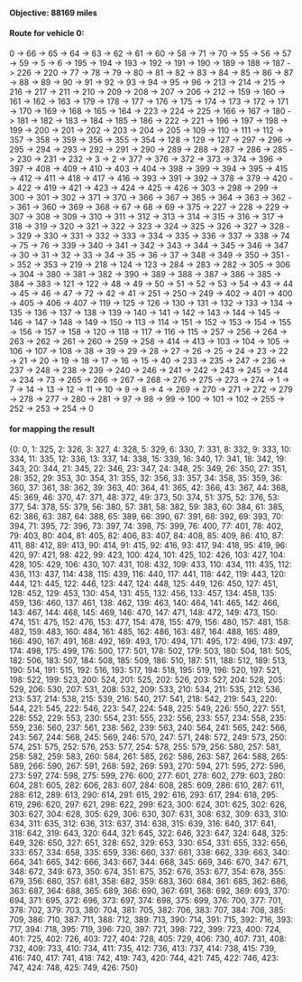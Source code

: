 #### Objective: 88169 miles
#### Route for vehicle 0:
 0 -> 66 -> 65 -> 64 -> 63 -> 62 -> 61 -> 60 -> 58 -> 71 -> 70 -> 55 -> 56 -> 57 -> 59 -> 5 -> 6 -> 195 -> 194 -> 193 -> 192 -> 191 -> 190 -> 189 -> 188 -> 187 -> 226 -> 220 -> 77 -> 78 -> 79 -> 80 -> 81 -> 82 -> 83 -> 84 -> 85 -> 86 -> 87 -> 88 -> 89 -> 90 -> 91 -> 92 -> 93 -> 94 -> 95 -> 96 -> 213 -> 214 -> 215 -> 216 -> 217 -> 211 -> 210 -> 209 -> 208 -> 207 -> 206 -> 212 -> 159 -> 160 -> 161 -> 162 -> 163 -> 179 -> 178 -> 177 -> 176 -> 175 -> 174 -> 173 -> 172 -> 171 -> 170 -> 169 -> 168 -> 165 -> 164 -> 223 -> 224 -> 225 -> 166 -> 167 -> 180 -> 181 -> 182 -> 183 -> 184 -> 185 -> 186 -> 222 -> 221 -> 196 -> 197 -> 198 -> 199 -> 200 -> 201 -> 202 -> 203 -> 204 -> 205 -> 109 -> 110 -> 111 -> 112 -> 357 -> 358 -> 359 -> 356 -> 355 -> 354 -> 128 -> 129 -> 127 -> 297 -> 296 -> 295 -> 294 -> 293 -> 292 -> 291 -> 290 -> 289 -> 288 -> 287 -> 286 -> 285 -> 230 -> 231 -> 232 -> 3 -> 2 -> 377 -> 376 -> 372 -> 373 -> 374 -> 396 -> 397 -> 408 -> 409 -> 410 -> 403 -> 404 -> 398 -> 399 -> 394 -> 395 -> 415 -> 412 -> 411 -> 418 -> 417 -> 416 -> 393 -> 391 -> 392 -> 378 -> 379 -> 420 -> 422 -> 419 -> 421 -> 423 -> 424 -> 425 -> 426 -> 303 -> 298 -> 299 -> 300 -> 301 -> 302 -> 371 -> 370 -> 366 -> 367 -> 365 -> 364 -> 363 -> 362 -> 361 -> 360 -> 369 -> 368 -> 67 -> 68 -> 69 -> 375 -> 227 -> 228 -> 229 -> 307 -> 308 -> 309 -> 310 -> 311 -> 312 -> 313 -> 314 -> 315 -> 316 -> 317 -> 318 -> 319 -> 320 -> 321 -> 322 -> 323 -> 324 -> 325 -> 326 -> 327 -> 328 -> 329 -> 330 -> 331 -> 332 -> 333 -> 334 -> 335 -> 336 -> 337 -> 338 -> 74 -> 75 -> 76 -> 339 -> 340 -> 341 -> 342 -> 343 -> 344 -> 345 -> 346 -> 347 -> 30 -> 31 -> 32 -> 33 -> 34 -> 35 -> 36 -> 37 -> 348 -> 349 -> 350 -> 351 -> 352 -> 353 -> 219 -> 218 -> 124 -> 123 -> 284 -> 283 -> 282 -> 305 -> 306 -> 304 -> 380 -> 381 -> 382 -> 390 -> 389 -> 388 -> 387 -> 386 -> 385 -> 384 -> 383 -> 121 -> 122 -> 48 -> 49 -> 50 -> 51 -> 52 -> 53 -> 54 -> 43 -> 44 -> 45 -> 46 -> 47 -> 72 -> 42 -> 41 -> 251 -> 250 -> 249 -> 402 -> 401 -> 400 -> 405 -> 406 -> 407 -> 119 -> 125 -> 126 -> 130 -> 131 -> 132 -> 133 -> 134 -> 135 -> 136 -> 137 -> 138 -> 139 -> 140 -> 141 -> 142 -> 143 -> 144 -> 145 -> 146 -> 147 -> 148 -> 149 -> 150 -> 113 -> 114 -> 151 -> 152 -> 153 -> 154 -> 155 -> 156 -> 157 -> 158 -> 120 -> 118 -> 117 -> 116 -> 115 -> 257 -> 256 -> 264 -> 263 -> 262 -> 261 -> 260 -> 259 -> 258 -> 414 -> 413 -> 103 -> 104 -> 105 -> 106 -> 107 -> 108 -> 38 -> 39 -> 29 -> 28 -> 27 -> 26 -> 25 -> 24 -> 23 -> 22 -> 21 -> 20 -> 19 -> 18 -> 17 -> 16 -> 15 -> 40 -> 233 -> 235 -> 247 -> 236 -> 237 -> 248 -> 238 -> 239 -> 240 -> 246 -> 241 -> 242 -> 243 -> 245 -> 244 -> 234 -> 73 -> 265 -> 266 -> 267 -> 268 -> 276 -> 275 -> 273 -> 274 -> 1 -> 7 -> 14 -> 13 -> 12 -> 11 -> 10 -> 9 -> 8 -> 4 -> 269 -> 270 -> 271 -> 272 -> 279 -> 278 -> 277 -> 280 -> 281 -> 97 -> 98 -> 99 -> 100 -> 101 -> 102 -> 255 -> 252 -> 253 -> 254 -> 0

#### for mapping the result
{0: 0, 1: 325, 2: 326, 3: 327, 4: 328, 5: 329, 6: 330, 7: 331, 8: 332, 9: 333, 10: 334, 11: 335, 12: 336, 13: 337, 14: 338, 15: 339, 16: 340, 17: 341, 18: 342, 19: 343, 20: 344, 21: 345, 22: 346, 23: 347, 24: 348, 25: 349, 26: 350, 27: 351, 28: 352, 29: 353, 30: 354, 31: 355, 32: 356, 33: 357, 34: 358, 35: 359, 36: 360, 37: 361, 38: 362, 39: 363, 40: 364, 41: 365, 42: 366, 43: 367, 44: 368, 45: 369, 46: 370, 47: 371, 48: 372, 49: 373, 50: 374, 51: 375, 52: 376, 53: 377, 54: 378, 55: 379, 56: 380, 57: 381, 58: 382, 59: 383, 60: 384, 61: 385, 62: 386, 63: 387, 64: 388, 65: 389, 66: 390, 67: 391, 68: 392, 69: 393, 70: 394, 71: 395, 72: 396, 73: 397, 74: 398, 75: 399, 76: 400, 77: 401, 78: 402, 79: 403, 80: 404, 81: 405, 82: 406, 83: 407, 84: 408, 85: 409, 86: 410, 87: 411, 88: 412, 89: 413, 90: 414, 91: 415, 92: 416, 93: 417, 94: 418, 95: 419, 96: 420, 97: 421, 98: 422, 99: 423, 100: 424, 101: 425, 102: 426, 103: 427, 104: 428, 105: 429, 106: 430, 107: 431, 108: 432, 109: 433, 110: 434, 111: 435, 112: 436, 113: 437, 114: 438, 115: 439, 116: 440, 117: 441, 118: 442, 119: 443, 120: 444, 121: 445, 122: 446, 123: 447, 124: 448, 125: 449, 126: 450, 127: 451, 128: 452, 129: 453, 130: 454, 131: 455, 132: 456, 133: 457, 134: 458, 135: 459, 136: 460, 137: 461, 138: 462, 139: 463, 140: 464, 141: 465, 142: 466, 143: 467, 144: 468, 145: 469, 146: 470, 147: 471, 148: 472, 149: 473, 150: 474, 151: 475, 152: 476, 153: 477, 154: 478, 155: 479, 156: 480, 157: 481, 158: 482, 159: 483, 160: 484, 161: 485, 162: 486, 163: 487, 164: 488, 165: 489, 166: 490, 167: 491, 168: 492, 169: 493, 170: 494, 171: 495, 172: 496, 173: 497, 174: 498, 175: 499, 176: 500, 177: 501, 178: 502, 179: 503, 180: 504, 181: 505, 182: 506, 183: 507, 184: 508, 185: 509, 186: 510, 187: 511, 188: 512, 189: 513, 190: 514, 191: 515, 192: 516, 193: 517, 194: 518, 195: 519, 196: 520, 197: 521, 198: 522, 199: 523, 200: 524, 201: 525, 202: 526, 203: 527, 204: 528, 205: 529, 206: 530, 207: 531, 208: 532, 209: 533, 210: 534, 211: 535, 212: 536, 213: 537, 214: 538, 215: 539, 216: 540, 217: 541, 218: 542, 219: 543, 220: 544, 221: 545, 222: 546, 223: 547, 224: 548, 225: 549, 226: 550, 227: 551, 228: 552, 229: 553, 230: 554, 231: 555, 232: 556, 233: 557, 234: 558, 235: 559, 236: 560, 237: 561, 238: 562, 239: 563, 240: 564, 241: 565, 242: 566, 243: 567, 244: 568, 245: 569, 246: 570, 247: 571, 248: 572, 249: 573, 250: 574, 251: 575, 252: 576, 253: 577, 254: 578, 255: 579, 256: 580, 257: 581, 258: 582, 259: 583, 260: 584, 261: 585, 262: 586, 263: 587, 264: 588, 265: 589, 266: 590, 267: 591, 268: 592, 269: 593, 270: 594, 271: 595, 272: 596, 273: 597, 274: 598, 275: 599, 276: 600, 277: 601, 278: 602, 279: 603, 280: 604, 281: 605, 282: 606, 283: 607, 284: 608, 285: 609, 286: 610, 287: 611, 288: 612, 289: 613, 290: 614, 291: 615, 292: 616, 293: 617, 294: 618, 295: 619, 296: 620, 297: 621, 298: 622, 299: 623, 300: 624, 301: 625, 302: 626, 303: 627, 304: 628, 305: 629, 306: 630, 307: 631, 308: 632, 309: 633, 310: 634, 311: 635, 312: 636, 313: 637, 314: 638, 315: 639, 316: 640, 317: 641, 318: 642, 319: 643, 320: 644, 321: 645, 322: 646, 323: 647, 324: 648, 325: 649, 326: 650, 327: 651, 328: 652, 329: 653, 330: 654, 331: 655, 332: 656, 333: 657, 334: 658, 335: 659, 336: 660, 337: 661, 338: 662, 339: 663, 340: 664, 341: 665, 342: 666, 343: 667, 344: 668, 345: 669, 346: 670, 347: 671, 348: 672, 349: 673, 350: 674, 351: 675, 352: 676, 353: 677, 354: 678, 355: 679, 356: 680, 357: 681, 358: 682, 359: 683, 360: 684, 361: 685, 362: 686, 363: 687, 364: 688, 365: 689, 366: 690, 367: 691, 368: 692, 369: 693, 370: 694, 371: 695, 372: 696, 373: 697, 374: 698, 375: 699, 376: 700, 377: 701, 378: 702, 379: 703, 380: 704, 381: 705, 382: 706, 383: 707, 384: 708, 385: 709, 386: 710, 387: 711, 388: 712, 389: 713, 390: 714, 391: 715, 392: 716, 393: 717, 394: 718, 395: 719, 396: 720, 397: 721, 398: 722, 399: 723, 400: 724, 401: 725, 402: 726, 403: 727, 404: 728, 405: 729, 406: 730, 407: 731, 408: 732, 409: 733, 410: 734, 411: 735, 412: 736, 413: 737, 414: 738, 415: 739, 416: 740, 417: 741, 418: 742, 419: 743, 420: 744, 421: 745, 422: 746, 423: 747, 424: 748, 425: 749, 426: 750}
